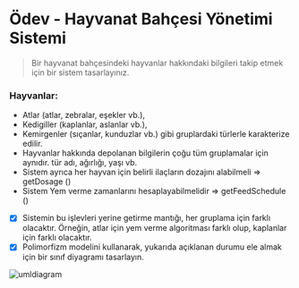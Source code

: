 # Ödev - Hayvanat Bahçesi Yönetimi Sistemi

> Bir hayvanat bahçesindeki hayvanlar hakkındaki bilgileri takip etmek için bir sistem tasarlayınız.

### Hayvanlar:
* Atlar (atlar, zebralar, eşekler vb.),
* Kedigiller (kaplanlar, aslanlar vb.),
* Kemirgenler (sıçanlar, kunduzlar vb.) gibi gruplardaki türlerle karakterize edilir.
* Hayvanlar hakkında depolanan bilgilerin çoğu tüm gruplamalar için aynıdır.
tür adı, ağırlığı, yaşı vb.
* Sistem ayrıca her hayvan için belirli ilaçların dozajını alabilmeli => getDosage ()
* Sistem Yem verme zamanlarını hesaplayabilmelidir => getFeedSchedule ()


- [x] Sistemin bu işlevleri yerine getirme mantığı, her gruplama için farklı olacaktır. Örneğin, atlar için yem verme algoritması farklı olup, kaplanlar için farklı olacaktır.
- [x] Polimorfizm modelini kullanarak, yukarıda açıklanan durumu ele almak için bir sınıf diyagramı tasarlayın.

![umldiagram](https://user-images.githubusercontent.com/35347777/142286110-b493b1ec-f4ec-4274-9061-17f51b816104.png)
